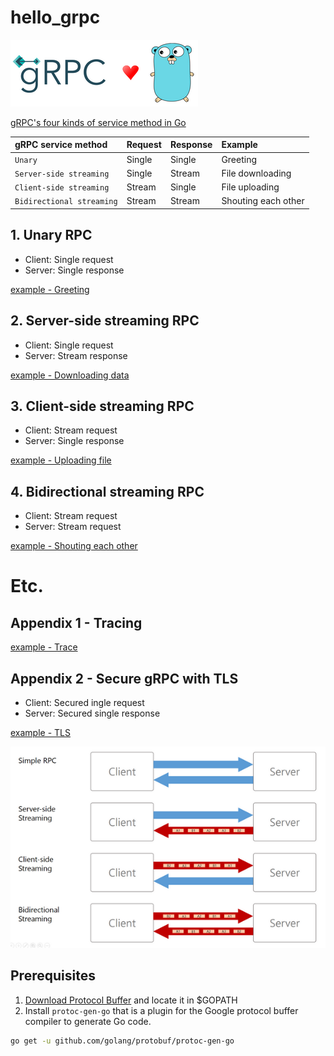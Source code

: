 # hello_grpc

![grpc.png](grpc.png)

[gRPC's four kinds of service method in Go](https://grpc.io/docs/guides/concepts/)

|gRPC service method  | Request  | Response  |  Example |
|:---|:---|:---|:---|
| `Unary`| Single |  Single | Greeting|
| `Server-side streaming` | Single  | Stream  | File downloading|
| `Client-side streaming` | Stream  | Single  | File uploading|
| `Bidirectional streaming` | Stream | Stream  | Shouting each other|

## 1. Unary RPC

- Client: Single request
- Server: Single response

[example - Greeting](greeting)


## 2. Server-side streaming RPC

- Client: Single request
- Server: Stream response

[example - Downloading data](./download)


## 3. Client-side streaming RPC

- Client: Stream request
- Server: Single response

[example - Uploading file](./upload)


## 4. Bidirectional streaming RPC  

- Client: Stream request
- Server: Stream request

[example - Shouting each other](./referee)


# Etc.

## Appendix 1 - Tracing

[example - Trace](trace)

## Appendix 2 - Secure gRPC with TLS  

- Client: Secured ingle request
- Server: Secured single response

[example - TLS](tls)

![4 kinds of service method](4-kinds-of-service-method-2.png)


## Prerequisites

1) [Download Protocol Buffer](https://github.com/protocolbuffers/protobuf/releases) and locate it in $GOPATH
2) Install `protoc-gen-go` that is a plugin for the Google protocol buffer compiler to generate Go code.

```sh
go get -u github.com/golang/protobuf/protoc-gen-go
``` 
    